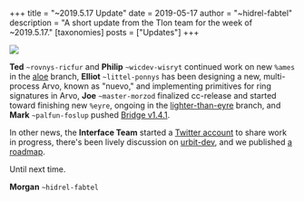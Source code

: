 +++
title = "~2019.5.17 Update"
date = 2019-05-17
author = "~hidrel-fabtel"
description = "A short update from the Tlon team for the week of ~2019.5.17."
[taxonomies]
posts = ["Updates"]
+++

![](https://media.urbit.org/site/posts/updates/~2019.5.17-update-1.png)

**Ted** `~rovnys-ricfur` and **Philip** `~wicdev-wisryt` continued work on new `%ames` in the [aloe](https://github.com/urbit/arvo/tree/aloe) branch, **Elliot** `~littel-ponnys` has been designing a new, multi-process Arvo, known as "nuevo," and implementing primitives for ring signatures in Arvo, **Joe** `~master-morzod` finalized cc-release and started toward finishing new `%eyre`, ongoing in the [lighter-than-eyre](https://github.com/urbit/urbit/tree/lighter-than-eyre) branch, and **Mark** `~palfun-foslup` pushed [Bridge v1.4.1](https://github.com/urbit/bridge/releases).

In other news, the **Interface Team** started a [Twitter account](https://twitter.com/urbitwip) to share work in progress, there's been lively discussion on [urbit-dev](https://groups.google.com/a/urbit.org/forum/#!forum/dev), and we published [a roadmap](https://urbit.org/posts/2019-5-roadmap/).

Until next time.

**Morgan** `~hidrel-fabtel`
